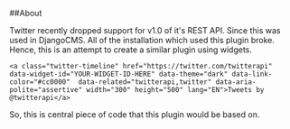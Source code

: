 ##About

Twitter recently dropped support for v1.0 of it's REST API. Since this was used in DjangoCMS. All of the installation which used this plugin broke. 
Hence, this is an attempt to create a similar plugin using widgets.

```
<a class="twitter-timeline" href="https://twitter.com/twitterapi" data-widget-id="YOUR-WIDGET-ID-HERE" data-theme="dark" data-link-color="#cc0000"  data-related="twitterapi,twitter" data-aria-polite="assertive" width="300" height="500" lang="EN">Tweets by @twitterapi</a>
```

So, this is central piece of code that this plugin would be based on.

